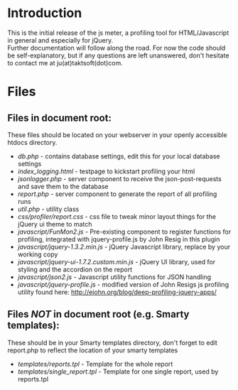 # Introduction
This is the initial release of the js meter, a profiling tool for HTML/Javascript in general and especially for jQuery.  
Further documentation will follow along the road. For now the code should be self-explanatory, but if any questions are left unanswered, don't hesitate to contact me at ju(at)taktsoft(dot)com.

# Files

## Files in document root:  

These files should be located on your webserver in your openly accessible htdocs directory.

* *db.php* - contains database settings, edit this for your local database settings
* *index_logging.html* - testpage to kickstart profiling your html
* *jsonlogger.php* - server component to receive the json-post-requests and save them to the database
* *report.php* - server component to generate the report of all profiling runs
* *util.php* - utility class
* *css/profiler/report.css* - css file to tweak minor layout things for the jQuery ui theme to match
* *javascript/FunMon2.js* - Pre-existing component to register functions for profiling, integrated with jquery-profile.js by John Resig in this plugin
* *javascript/jquery-1.3.2.min.js* - jQuery Javascript library, replace by your working copy
* *javascript/jquery-ui-1.7.2.custom.min.js* - jQuery UI library, used for styling and the accordion on the report
* *javascript/json2.js* - Javascript utility functions for JSON handling
* *javascript/jquery-profile.js* - modified version of John Resigs js profiling utility found here: http://ejohn.org/blog/deep-profiling-jquery-apps/

## Files _NOT_ in document root (e.g. Smarty templates):  

These should be in your Smarty templates directory, don't forget to edit report.php to reflect the location of your smarty templates

* *templates/reports.tpl* - Template for the whole report
* *templates/single_report.tpl* - Template for one single report, used by reports.tpl
